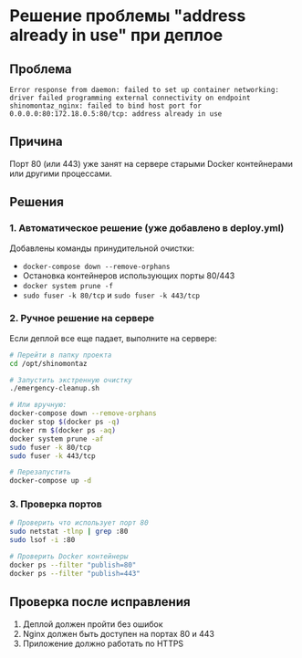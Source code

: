 # Решение проблемы "address already in use" при деплое

## Проблема
```
Error response from daemon: failed to set up container networking: driver failed programming external connectivity on endpoint shinomontaz_nginx: failed to bind host port for 0.0.0.0:80:172.18.0.5:80/tcp: address already in use
```

## Причина
Порт 80 (или 443) уже занят на сервере старыми Docker контейнерами или другими процессами.

## Решения

### 1. Автоматическое решение (уже добавлено в deploy.yml)
Добавлены команды принудительной очистки:
- `docker-compose down --remove-orphans`
- Остановка контейнеров использующих порты 80/443
- `docker system prune -f`
- `sudo fuser -k 80/tcp` и `sudo fuser -k 443/tcp`

### 2. Ручное решение на сервере
Если деплой все еще падает, выполните на сервере:

```bash
# Перейти в папку проекта
cd /opt/shinomontaz

# Запустить экстренную очистку
./emergency-cleanup.sh

# Или вручную:
docker-compose down --remove-orphans
docker stop $(docker ps -q)
docker rm $(docker ps -aq)
docker system prune -af
sudo fuser -k 80/tcp
sudo fuser -k 443/tcp

# Перезапустить
docker-compose up -d
```

### 3. Проверка портов
```bash
# Проверить что использует порт 80
sudo netstat -tlnp | grep :80
sudo lsof -i :80

# Проверить Docker контейнеры
docker ps --filter "publish=80"
docker ps --filter "publish=443"
```

## Проверка после исправления
1. Деплой должен пройти без ошибок
2. Nginx должен быть доступен на портах 80 и 443
3. Приложение должно работать по HTTPS